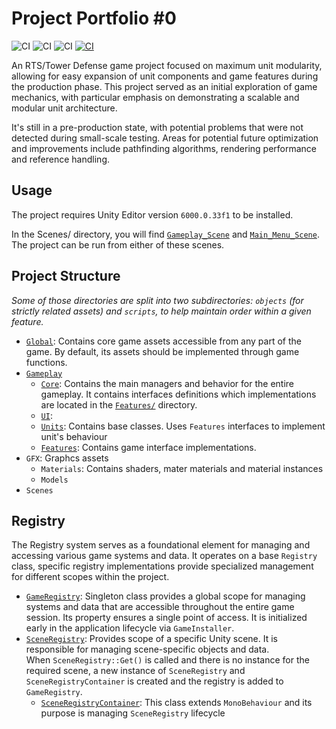 # Project Portfolio #0

![CI](https://badgen.net/badge/License/MIT/blue)
![CI](https://badgen.net/badge/Unity/6000.0.33f1/blue)
![CI](https://badgen.net/badge/Status/Pre-Production/yellow)
[![CI](https://badgen.net/badge/LinkedIn/Konstanty%20Karczymarzyk/green)](https://linkedin.com/in/konstanty-karczymarzyk-a58625239)

An RTS/Tower Defense game project focused on maximum unit modularity, allowing for easy expansion of unit components and game features during the production phase.
This project served as an initial exploration of game mechanics, with particular emphasis on demonstrating a scalable and modular unit architecture.

It's still in a pre-production state, with potential problems that were not detected during small-scale testing.
Areas for potential future optimization and improvements include pathfinding algorithms, rendering performance and reference handling.


## Usage

The project requires Unity Editor version `6000.0.33f1` to be installed.

In the Scenes/ directory, you will find [`Gameplay_Scene`](`Assets/Project_Portfolio/Scenes/Gameplay_Scene.unity`) and
[`Main_Menu_Scene`](`Assets/Project_Portfolio/Scenes/Main_Menu_Scene.unity`). The project can be run from either of these scenes.


## Project Structure

*Some of those directories are split into two subdirectories: `objects` (for strictly related assets) and `scripts`, to help maintain order within a given feature.*

- [`Global`](`Assets/Project_Portfolio/Global`): Contains core game assets accessible from any part of the game.
  By default, its assets should be implemented through game functions.
- [`Gameplay`](`Assets/Project_Portfolio/Gameplay`)
  - [`Core`](`Assets/Project_Portfolio/Gameplay/Core`): Contains the main managers and behavior for the entire gameplay.
    It contains interfaces definitions which implementations are located in the [`Features/`](`Assets/Project_Portfolio/Features`) directory. 
  - [`UI`](`Assets/Project_Portfolio/Gameplay/UI`):
  - [`Units`](`Assets/Project_Portfolio/Gameplay/Units`): Contains base classes. Uses `Features` interfaces to implement unit's behaviour 
  - [`Features`](`Assets/Project_Portfolio/Gameplay/Features`): Contains game interface implementations.
- `GFX`: Graphcs assets
  - `Materials`: Contains shaders, mater materials and material instances
  - `Models` 
- `Scenes`


## Registry

The Registry system serves as a foundational element for managing and accessing various game systems and data.
It operates on a base `Registry` class, specific registry implementations provide specialized management for different scopes within the project.

- [`GameRegistry`](`Assets/Project_Portfolio/Global/Scripts/Management/GameRegistry.cs`): Singleton class provides a global scope
  for managing systems and data that are accessible throughout the entire game session. Its property ensures a single point
  of access. It is initialized early in the application lifecycle via `GameInstaller`.
- [`SceneRegistry`](`Assets/Project_Portfolio/Gameplay/Manager/SceneRegistry.cs`): Provides scope of a specific Unity scene.
  It is responsible for managing scene-specific objects and data.<br>When `SceneRegistry::Get()` is called and
  there is no instance for the required scene, a new instance of `SceneRegistry` and `SceneRegistryContainer` is created
  and the registry is added to `GameRegistry`.
  - [`SceneRegistryContainer`](`Assets/Project_Portfolio/Gameplay/Manager/SceneRegistryContainer.cs`):
    This class extends `MonoBehaviour` and its purpose is managing `SceneRegistry` lifecycle


